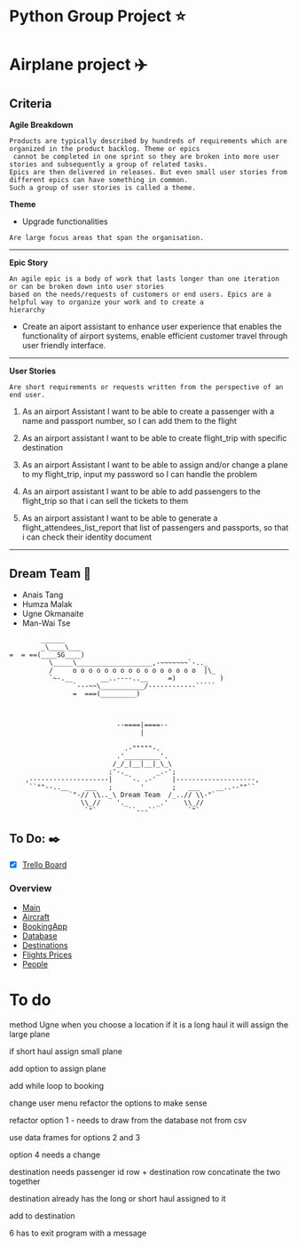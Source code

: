 # Python Group Project :star:

# Airplane project :airplane:

## Criteria

**Agile Breakdown**
```
Products are typically described by hundreds of requirements which are organized in the product backlog. Theme or epics
 cannot be completed in one sprint so they are broken into more user stories and subsequently a group of related tasks. 
Epics are then delivered in releases. But even small user stories from different epics can have something in common. 
Such a group of user stories is called a theme.

```
**Theme**   

* Upgrade functionalities  
```
Are large focus areas that span the organisation.
```
---
**Epic Story**      
```
An agile epic is a body of work that lasts longer than one iteration or can be broken down into user stories 
based on the needs/requests of customers or end users. Epics are a helpful way to organize your work and to create a 
hierarchy

```
* Create an aiport assistant to enhance user experience that enables the functionality of airport systems, enable 
efficient customer travel through user friendly interface. 


---
**User Stories**

```
Are short requirements or requests written from the perspective of an end user.
```

1. As an airport Assistant I want to be able to create a passenger with a name and passport number, so I can add them 
to the flight

2. As an airport assistant I want to be able to create flight_trip with specific destination

3. As an airport Assistant I want to be able to assign and/or change a plane to my flight_trip, input my password so I 
can handle the problem

4. As an airport assistant I want to be able to add passengers to the flight_trip so that i can sell the tickets to them

5. As an airport assistant I want to be able to generate a flight_attendees_list_report that list of passengers and 
passports, so that i can check their identity document
----


## Dream Team :rocket:

 - Anais Tang 
 - Humza Malak 
 - Ugne Okmanaite 
 - Man-Wai Tse 


```
        ______
        _\____\___
=  = ==(____SG____)
          \_____\___________________,-~~~~~~~`-.._
          /     o o o o o o o o o o o o o o o o  |\_
          `~-.__       __..----..__     =)           )
                `---~~\___________/------------`````
                =  ===(_________)

```
```

          
                           --====|====--
                                 |  
    
                             .-"""""-. 
                           .'_________'. 
                          /_/_|__|__|_\_\
                         ;'-._       _.-';
    ,--------------------|    `-. .-'    |--------------------,
     ``""--..__    ___   ;       '       ;   ___    __..--""``
               `"-// \\.._\ Dream Team  /_..// \\-"`
                  \\_//    '._       _.'    \\_//
                   `"`        ``---``        `"`
```



## To Do: :black_nib:
- [x] [Trello Board](https://trello.com/b/CeFMDAcq/airport-project-group-1) 

### Overview
* [Main](Main/README.md)
* [Aircraft](Aircraft/README.md)
* [BookingApp](BookingApp/README.md)
* [Database](Database/README.md)
* [Destinations](Destinations/README.md)
* [Flights Prices](FlightPrices/README.md) 
* [People](People/README.md) 

# To do
method Ugne when you choose a location if it is a long haul it will assign the large plane 

if short haul assign small plane

add option to assign plane 

add while loop to booking



change user menu refactor the options to make sense

refactor option 1 - needs to draw from the database not from csv 

use data frames for options 2 and 3 

option 4 needs a change 

destination needs passenger id row + destination row concatinate the two together

destination already has the long or short haul assigned to it 

add to destination 

6 has to exit program with a message 
